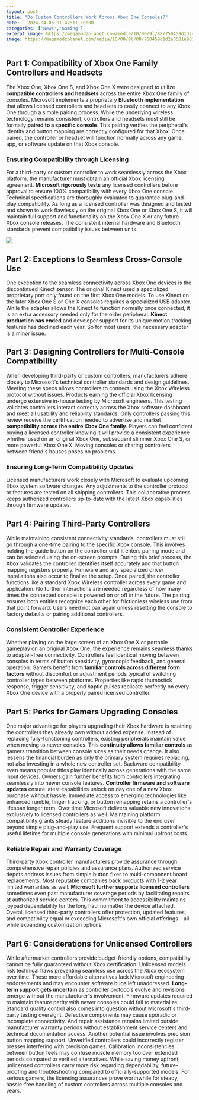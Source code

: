 ```yaml
---
layout: post
title: "Do Custom Controllers Work Across Xbox One Consoles?"
date:   2024-04-05 01:42:11 +0000
categories: ['News','Gaming']
excerpt_image: https://megamodzplanet.com/media/10/00/9l/88/750459d1d2e8581e9071026ecf2beac5.jpeg
image: https://megamodzplanet.com/media/10/00/9l/88/750459d1d2e8581e9071026ecf2beac5.jpeg
---
```


## Part 1: Compatibility of Xbox One Family Controllers and Headsets
The Xbox One, Xbox One S, and Xbox One X were designed to utilize **compatible controllers and headsets** across the entire Xbox One family of consoles. Microsoft implements a proprietary **Bluetooth implementation** that allows licensed controllers and headsets to easily connect to any Xbox One through a simple pairing process. 
While the underlying wireless technology remains consistent, controllers and headsets must still be formally **paired to a specific console**. This pairing verifies the peripheral's identity and button mapping are correctly configured for that Xbox. Once paired, the controller or headset will function normally across any game, app, or software update on that Xbox console.
### Ensuring Compatibility through Licensing  
For a third-party or custom controller to work seamlessly across the Xbox platform, the manufacturer must obtain an official Xbox licensing agreement. **Microsoft rigorously tests** any licensed controllers before approval to ensure 100% compatibility with every Xbox One console. Technical specifications are thoroughly evaluated to guarantee plug-and-play compatibility. 
As long as a licensed controller was designed and tested and shown to work flawlessly on the original Xbox One or Xbox One S, it will maintain full support and functionality on the Xbox One X or any future Xbox console releases. The consistent internal hardware and Bluetooth standards prevent compatibility issues between units.

![](https://megamodzplanet.com/media/10/00/9l/88/750459d1d2e8581e9071026ecf2beac5.jpeg)
## Part 2: Exceptions to Seamless Cross-Console Use  
One exception to the seamless connectivity across Xbox One devices is the discontinued Kinect sensor. The original Kinect used a specialized proprietary port only found on the first Xbox One models. To use Kinect on the later Xbox One S or One X consoles requires a specialized USB adapter. 
While the adapter allows the Kinect to function normally once connected, it is an extra accessory needed only for the older peripheral. **Kinect production has ended** and developer support for its unique motion tracking features has declined each year. So for most users, the necessary adapter is a minor issue. 
## Part 3: Designing Controllers for Multi-Console Compatibility
When developing third-party or custom controllers, manufacturers adhere closely to Microsoft's technical controller standards and design guidelines. Meeting these specs allows controllers to connect using the Xbox Wireless protocol without issues. 
Products earning the official Xbox licensing undergo extensive in-house testing by Microsoft engineers. This testing validates controllers interact correctly across the Xbox software dashboard and meet all usability and reliability standards. Only controllers passing this review receive the certification needed to advertise and market **compatibility across the entire Xbox One family**.
Players can feel confident buying a licensed controller knowing it will provide a consistent experience whether used on an original Xbox One, subsequent slimmer Xbox One S, or more powerful Xbox One X. Moving consoles or sharing controllers between friend's houses poses no problems.
### Ensuring Long-Term Compatibility Updates  
Licensed manufacturers work closely with Microsoft to evaluate upcoming Xbox system software changes. Any adjustments to the controller protocol or features are tested on all shipping controllers. This collaborative process keeps authorized controllers up-to-date with the latest Xbox capabilities through firmware updates.
## Part 4: Pairing Third-Party Controllers 
While maintaining consistent connectivity standards, controllers must still go through a one-time pairing to the specific Xbox console. This involves holding the guide button on the controller until it enters pairing mode and can be selected using the on-screen prompts.
During this brief process, the Xbox validates the controller identifies itself accurately and that button mapping registers properly. Firmware and any specialized driver installations also occur to finalize the setup. Once paired, the controller functions like a standard Xbox Wireless controller across every game and application. 
No further interactions are needed regardless of how many times the connected console is powered on or off in the future. The pairing ensures both entities recognize each other for frictionless wireless use from that point forward. Users need not pair again unless resetting the console to factory defaults or pairing additional controllers.
### Consistent Controller Experience  
Whether playing on the large screen of an Xbox One X or portable gameplay on an original Xbox One, the experience remains seamless thanks to adapter-free connectivity. Controllers feel identical moving between consoles in terms of button sensitivity, gyroscopic feedback, and general operation. 
Gamers benefit from **familiar controls across different form factors** without discomfort or adjustment periods typical of switching controller types between platforms. Properties like rapid thumbstick response, trigger sensitivity, and haptic pulses replicate perfectly on every Xbox One device with a properly paired licensed controller.
## Part 5: Perks for Gamers Upgrading Consoles
One major advantage for players upgrading their Xbox hardware is retaining the controllers they already own without added expense. Instead of replacing fully-functioning controllers, existing peripherals maintain value when moving to newer consoles. 
This **continuity allows familiar controls** as gamers transition between console sizes as their needs change. It also lessens the financial burden as only the primary system requires replacing, not also investing in a whole new controller set. Backward compatibility even means popular titles play identically across generations with the same input devices.
Owners gain further benefits from controllers integrating seamlessly into newer console features. **Controller firmware and software updates** ensure latest capabilities unlock on day one of a new Xbox purchase without hassle. Immediate access to emerging technologies like enhanced rumble, finger tracking, or button remapping retains a controller's lifespan longer term. 
Over time Microsoft delivers valuable new innovations exclusively to licensed controllers as well. Maintaining platform compatibility grants steady feature additions invisible to the end user beyond simple plug-and-play use. Frequent support extends a controller's useful lifetime for multiple console generations with minimal upfront costs.
### Reliable Repair and Warranty Coverage 
Third-party Xbox controller manufacturers provide assurance through comprehensive repair policies and assurance plans. Authorized service depots address issues from simple button fixes to multi-component board replacements. Most reputable companies back products with 1-2 year limited warranties as well. 
**Microsoft further supports licensed controllers** sometimes even past manufacturer coverage periods by facilitating repairs at authorized service centers. This commitment to accessibility maintains joypad dependability for the long haul no matter the device attached.
Overall licensed third-party controllers offer protection, updated features, and compatibility equal or exceeding Microsoft's own official offerings – all while expanding customization options.
## Part 6: Considerations for Unlicensed Controllers
While aftermarket controllers provide budget-friendly options, compatibility cannot be fully guaranteed without Xbox certification. Unlicensed models risk technical flaws preventing seamless use across the Xbox ecosystem over time. 
These more affordable alternatives lack Microsoft engineering endorsements and may encounter software bugs left unaddressed. **Long-term support gets uncertain** as controller protocols evolve and revisions emerge without the manufacturer's involvement. Firmware updates required to maintain feature parity with newer consoles could fail to materialize. 
Standard quality control also comes into question without Microsoft's third-party testing oversight. Defective components may cause sporadic or incomplete connectivity. And repair assistance remains limited outside manufacturer warranty periods without establishment service centers and technical documentation access. 
Another potential issue involves precision button mapping support. Unverified controllers could incorrectly register presses interfering with precision games. Calibration inconsistencies between button feels may confuse muscle memory too over extended periods compared to verified alternatives.
While saving money upfront, unlicensed controllers carry more risk regarding dependability, future-proofing and troubleshooting compared to officially-supported models. For serious gamers, the licensing assurances prove worthwhile for steady, hassle-free handling of custom controllers across multiple consoles and years.